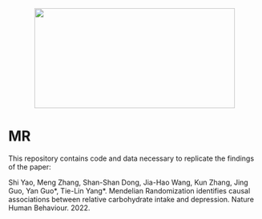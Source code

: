 <div align=center>
<img src="./logo/bigc.png" width="400" height="200" slt="bigclogo" align="middle" />
</div>

# MR
This repository contains code and data necessary to replicate the findings of the paper:

Shi Yao, Meng Zhang, Shan-Shan Dong, Jia-Hao Wang, Kun Zhang, Jing Guo, Yan Guo*, Tie-Lin Yang*. Mendelian Randomization identifies causal associations between relative carbohydrate intake and depression. Nature Human Behaviour. 2022.
